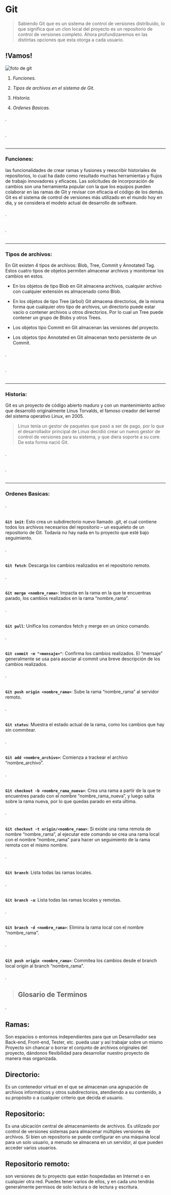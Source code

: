 # **Git**

>Sabiendo Git que es un sistema de control de versiones distribuido, lo que significa que un clon local del proyecto es un repositorio de control de versiones completo. Ahora profundizaremos en las distintas opciones que esta otorga a cada usuario.

## !Vamos!

![foto de git](https://www.campusmvp.es/recursos/image.axd?picture=/2020/2T/git-post-blog.png)

1. *Funciones.*

1. *Tipos de archivos en el sistema de Git.*
1. *Historia.*
1. *Ordenes Basicas.*

###### .

###### .

---
### **Funciones:**
las funcionalidades de crear ramas y fusiones y reescribir historiales de repositorios, lo cual ha dado como resultado muchas herramientas y flujos de trabajo innovadores y eficaces. Las solicitudes de incorporación de cambios son una herramienta popular con la que los equipos pueden colaborar en las ramas de Git y revisar con eficacia el código de los demás. Git es el sistema de control de versiones más utilizado en el mundo hoy en día, y se considera el modelo actual de desarrollo de software.

###### .

###### .

---

### **Tipos de archivos:**
En Git existen 4 tipos de archivos: Blob, Tree, Commit y Annotated Tag. Estos cuatro tipos de objetos permiten almacenar archivos y monitorear los cambios en estos.

- En los objetos de tipo Blob en Git almacena archivos, cualquier archivo con cualquier extensión es almacenado como Blob.

* En los objetos de tipo Tree (árbol) Git almacena directorios, de la misma forma que cualquier otro tipo de archivos, un directorio puede estar vacío o contener archivos u otros directorios. Por lo cual un Tree puede contener un grupo de Blobs y otros Trees.

* Los objetos tipo Commit en Git almacenan las versiones del proyecto.

* Los objetos tipo Annotated en Git almacenan texto persistente de un Commit.

###### .

###### .

---
### **Historia:**
 Git es un proyecto de código abierto maduro y con un mantenimiento activo que desarrolló originalmente Linus Torvalds, el famoso creador del kernel del sistema operativo Linux, en 2005. 

> Linux tenía un gestor de paquetes que pasó a ser de pago, por lo que el desarrollador principal de Linux decidió crear un nuevo gestor de control de versiones para su sistema, y que diera soporte a su core. De esta forma nació Git.

###### .

###### .

---

 ### **Ordenes Basicas:**

 ###### .
 **`Git init`**: Esto crea un subdirectorio nuevo llamado .git, el cual contiene todos los archivos necesarios del repositorio – un esqueleto de un repositorio de Git. Todavía no hay nada en tu proyecto que esté bajo seguimiento.

###### .
**`Git fetch`**: Descarga los cambios realizados en el repositorio remoto.

###### .
**`Git merge <nombre_rama>`**: Impacta en la rama en la que te encuentras parado, los cambios realizados en la rama “nombre_rama”.

###### .
**`Git pull`**: Unifica los comandos fetch y merge en un único comando.

###### .
**`Git commit -m "<mensaje>"`**: Confirma los cambios realizados. El “mensaje” generalmente se usa para asociar al commit una breve descripción de los cambios realizados.

###### .
**`Git push origin <nombre_rama>`**: Sube la rama “nombre_rama” al servidor remoto.

###### .
**`Git status`**: Muestra el estado actual de la rama, como los cambios que hay sin commitear.

###### .
**`Git add <nombre_archivo>`**:
Comienza a trackear el archivo “nombre_archivo”.

###### .
**`Git checkout -b <nombre_rama_nueva>`**:
Crea una rama a partir de la que te encuentres parado con el nombre “nombre_rama_nueva”, y luego salta sobre la rama nueva, por lo que quedas parado en esta última.

###### .
**`Git checkout -t origin/<nombre_rama>`**:
Si existe una rama remota de nombre “nombre_rama”, al ejecutar este comando se crea una rama local con el nombre “nombre_rama” para hacer un seguimiento de la rama remota con el mismo nombre.

###### .
**`Git branch`**:
Lista todas las ramas locales.

###### .
**`Git branch -a`**:
Lista todas las ramas locales y remotas.

###### .
**`Git branch -d <nombre_rama>`**:
Elimina la rama local con el nombre “nombre_rama”.

###### .
**`Git push origin <nombre_rama>`**:
Commitea los cambios desde el branch local origin al branch “nombre_rama”.

###### .
>## **Glosario de Terminos**

###### .
## Ramas:
 Son espacios o entornos independientes para que un Desarrollador sea Back-end, Front-end, Tester, etc. pueda usar y así trabajar sobre un mismo Proyecto sin chancar o borrar el conjunto de archivos originales del proyecto, dándonos flexibilidad para desarrollar nuestro proyecto de manera mas organizada.

## Directorio:
 Es un contenedor virtual en el que se almacenan una agrupación de archivos informáticos y otros subdirectorios, atendiendo a su contenido, a su propósito o a cualquier criterio que decida el usuario.

## Repositorio: 
Es una ubicación central de almacenamiento de archivos. Es utilizado por control de versiones sistemas para almacenar múltiples versiones de archivos. Si bien un repositorio se puede configurar en una máquina local para un solo usuario, a menudo se almacena en un servidor, al que pueden acceder varios usuarios.

## Repositorio remoto:
son versiones de tu proyecto que están hospedadas en Internet o en cualquier otra red. Puedes tener varios de ellos, y en cada uno tendrás generalmente permisos de solo lectura o de lectura y escritura.
